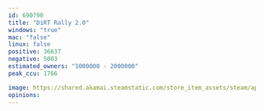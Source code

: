 ```yaml
---
id: 690790
title: "DiRT Rally 2.0"
windows: "true"
mac: "false"
linux: false
positive: 36637
negative: 5003
estimated_owners: "1000000 - 2000000"
peak_ccu: 1766

image: https://shared.akamai.steamstatic.com/store_item_assets/steam/apps/690790/header.jpg?t=1730918452
opinions:
---
```

